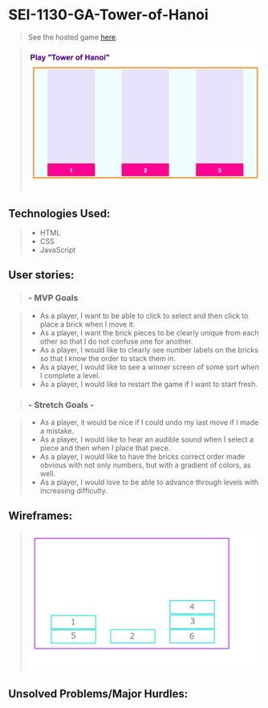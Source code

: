 # SEI-1130-GA-Tower-of-Hanoi

> See the hosted game [here](https://magicwishbone6.github.io/towerOfHanoi/).

> ![screenshot](/assets/Screenshot.png)
 
## Technologies Used:  

> - HTML
> - CSS
> - JavaScript

## User stories:

>### - MVP Goals 

>- As a player, I want to be able to click to select and then click to place a brick when I move it.
>- As a player, I want the brick pieces to be clearly unique from each other so that I do not confuse one for another.
>- As a player, I would like to clearly see number labels on the bricks so that I know the order to stack them in.
>- As a player, I would like to see a winner screen of some sort when I complete a level.
>- As a player, I would like to restart the game if I want to start fresh.

> ### - Stretch Goals -

>- As a player, it would be nice if I could undo my last move if I made a mistake.
>- As a player, I would like to hear an audible sound when I select a piece and then when I place that piece.
>- As a player, I would like to have the bricks correct order made obvious with not only numbers, but with a gradient of colors, as well.
>- As a player, I would love to be able to advance through levels with increasing difficulty.

## Wireframes:

> ![wireframe screenshot](/assets/wireframe.png)

## Unsolved Problems/Major Hurdles:
